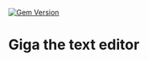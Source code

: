 [![Gem Version](https://badge.fury.io/rb/giga.svg)](https://badge.fury.io/rb/giga)

# Giga the text editor